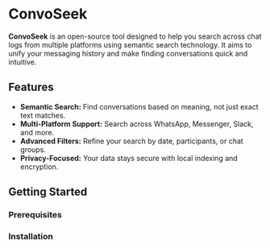 # ConvoSeek

**ConvoSeek** is an open-source tool designed to help you search across chat logs from multiple platforms using semantic search technology. It aims to unify your messaging history and make finding conversations quick and intuitive.

## Features

- **Semantic Search:** Find conversations based on meaning, not just exact text matches.
- **Multi-Platform Support:** Search across WhatsApp, Messenger, Slack, and more.
- **Advanced Filters:** Refine your search by date, participants, or chat groups.
- **Privacy-Focused:** Your data stays secure with local indexing and encryption.

## Getting Started

### Prerequisites

### Installation